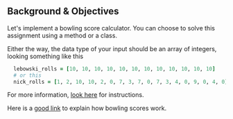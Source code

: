 ## Background & Objectives

Let's implement a bowling score calculator. You can choose to solve this assignment using a method or a class.

Either the way, the data type of your input should be an array of integers, looking something like this

```ruby
  lebowski_rolls = [10, 10, 10, 10, 10, 10, 10, 10, 10, 10, 10, 10] 
  # or this
  nick_rolls = [1, 2, 10, 10, 2, 0, 7, 3, 7, 0, 7, 3, 4, 0, 9, 0, 4, 0]
```

For more information, [look here](https://www.codewars.com/kata/5427db696f30afd74b0006a3) for instructions.

Here is a [good link](https://www.rookieroad.com/bowling/scoring-rules/) to explain how bowling scores work.